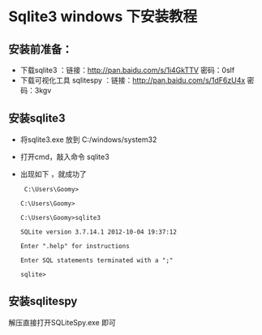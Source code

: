 # Sqlite3 windows 下安装教程



## 安装前准备：

- 下载sqlite3 ：链接：http://pan.baidu.com/s/1i4GkTTV 密码：0slf
- 下载可视化工具 sqlitespy ：链接：http://pan.baidu.com/s/1dF6zU4x 密码：3kgv



## 安装sqlite3

- 将sqlite3.exe 放到 C:/windows/system32 

- 打开cmd，敲入命令 sqlite3

- 出现如下 ，就成功了

  ```
   C:\Users\Goomy>

  C:\Users\Goomy>

  C:\Users\Goomy>sqlite3

  SQLite version 3.7.14.1 2012-10-04 19:37:12

  Enter ".help" for instructions

  Enter SQL statements terminated with a ";"

  sqlite>
  ```



## 安装sqlitespy 



解压直接打开SQLiteSpy.exe 即可
